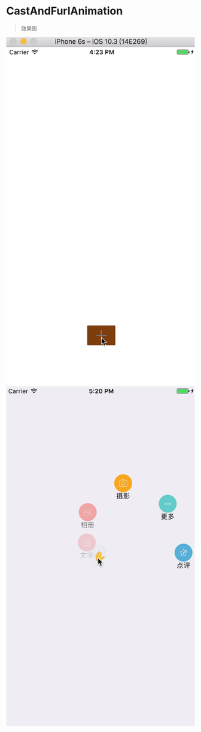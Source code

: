 # CastAndFurlAnimation
> 效果图

![gif图](https://github.com/XinYiheng/CastAndFurlAnimation/blob/master/0.gif)
![gif图](https://github.com/XinYiheng/CastAndFurlAnimation/blob/master/1.gif)
